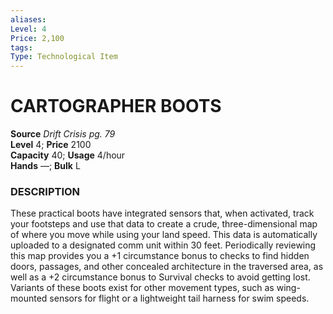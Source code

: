 ```yaml
---
aliases: 
Level: 4 
Price: 2,100
tags: 
Type: Technological Item
---
```


# CARTOGRAPHER BOOTS

**Source** _Drift Crisis pg. 79_  
**Level** 4; **Price** 2100  
**Capacity** 40; **Usage** 4/hour  
**Hands** —; **Bulk** L

### DESCRIPTION

These practical boots have integrated sensors that, when activated, track your footsteps and use that data to create a crude, three-dimensional map of where you move while using your land speed. This data is automatically uploaded to a designated comm unit within 30 feet. Periodically reviewing this map provides you a +1 circumstance bonus to checks to find hidden doors, passages, and other concealed architecture in the traversed area, as well as a +2 circumstance bonus to Survival checks to avoid getting lost.  
Variants of these boots exist for other movement types, such as wing-mounted sensors for flight or a lightweight tail harness for swim speeds.